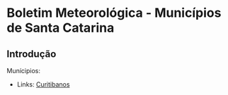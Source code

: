 Boletim Meteorológica - Municípios de Santa Catarina
================

## Introdução
Munícipios:

-   Links: [Curitibanos](public/Boletim_curitibanos_Dia.xlsx)
